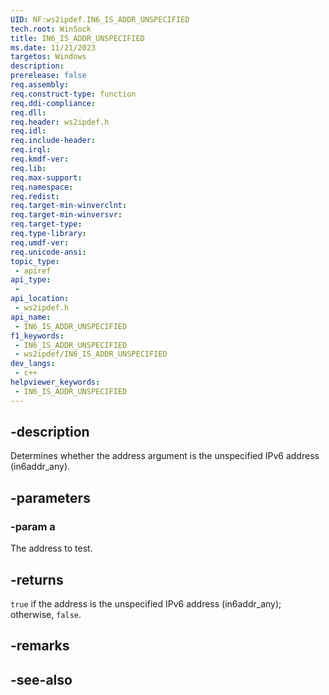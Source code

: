 ```yaml
---
UID: NF:ws2ipdef.IN6_IS_ADDR_UNSPECIFIED
tech.root: WinSock
title: IN6_IS_ADDR_UNSPECIFIED
ms.date: 11/21/2023
targetos: Windows
description: 
prerelease: false
req.assembly: 
req.construct-type: function
req.ddi-compliance: 
req.dll: 
req.header: ws2ipdef.h
req.idl: 
req.include-header: 
req.irql: 
req.kmdf-ver: 
req.lib: 
req.max-support: 
req.namespace: 
req.redist: 
req.target-min-winverclnt: 
req.target-min-winversvr: 
req.target-type: 
req.type-library: 
req.umdf-ver: 
req.unicode-ansi: 
topic_type:
 - apiref
api_type:
 - 
api_location:
 - ws2ipdef.h
api_name:
 - IN6_IS_ADDR_UNSPECIFIED
f1_keywords:
 - IN6_IS_ADDR_UNSPECIFIED
 - ws2ipdef/IN6_IS_ADDR_UNSPECIFIED
dev_langs:
 - c++
helpviewer_keywords:
 - IN6_IS_ADDR_UNSPECIFIED
---
```


## -description

Determines whether the address argument is the unspecified IPv6 address (in6addr_any).

## -parameters

### -param a

The address to test.

## -returns

`true` if the address is the unspecified IPv6 address (in6addr_any); otherwise, `false`.

## -remarks

## -see-also
